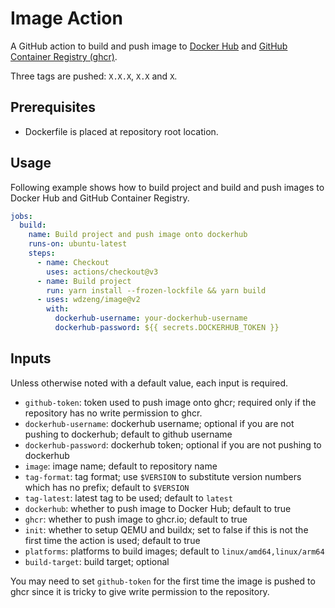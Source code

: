 # Image Action

A GitHub action to build and push image to [Docker Hub](https://hub.docker.com) and [GitHub Container Registry (ghcr)](https://ghcr.io).

Three tags are pushed: `X.X.X`, `X.X` and `X`.

## Prerequisites

- Dockerfile is placed at repository root location.

## Usage

Following example shows how to build project and build and push images to Docker Hub and GitHub Container Registry.

```yml
jobs:
  build:
    name: Build project and push image onto dockerhub
    runs-on: ubuntu-latest
    steps:
      - name: Checkout
        uses: actions/checkout@v3
      - name: Build project
        run: yarn install --frozen-lockfile && yarn build
      - uses: wdzeng/image@v2
        with:
          dockerhub-username: your-dockerhub-username
          dockerhub-password: ${{ secrets.DOCKERHUB_TOKEN }}
```

## Inputs

Unless otherwise noted with a default value, each input is required.

- `github-token`: token used to push image onto ghcr; required only if the repository has no write permission to ghcr.
- `dockerhub-username`: dockerhub username; optional if you are not pushing to dockerhub; default to github username
- `dockerhub-password`: dockerhub token; optional if you are not pushing to dockerhub
- `image`: image name; default to repository name
- `tag-format`: tag format; use `$VERSION` to substitute version numbers which has no prefix; default to `$VERSION`
- `tag-latest`: latest tag to be used; default to `latest`
- `dockerhub`: whether to push image to Docker Hub; default to true
- `ghcr`: whether to push image to ghcr.io; default to true
- `init`: whether to setup QEMU and buildx; set to false if this is not the first time the action is used; default to true
- `platforms`: platforms to build images; default to `linux/amd64,linux/arm64`
- `build-target`: build target; optional

You may need to set `github-token` for the first time the image is pushed to ghcr since it is tricky to give write permission to the repository.
